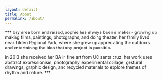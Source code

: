 ```yaml
---
layout: default
title: About
permalink: /about/
---
```


††† bay area born and raised, sophie has always been a maker - growing up making
films, paintings, photographs, and doing theater. her family lived near Tilden
Regional Park, where she grew up appreciating the outdoors and entertaining the
idea that any project is possible.

in 2013 she received her BA in fine art from UC santa cruz. her work uses
abstract expressionism, photography, experimental collage, gestural drawings,
graphic design, and recycled materials to explore themes of rhythm and nature.
†††
